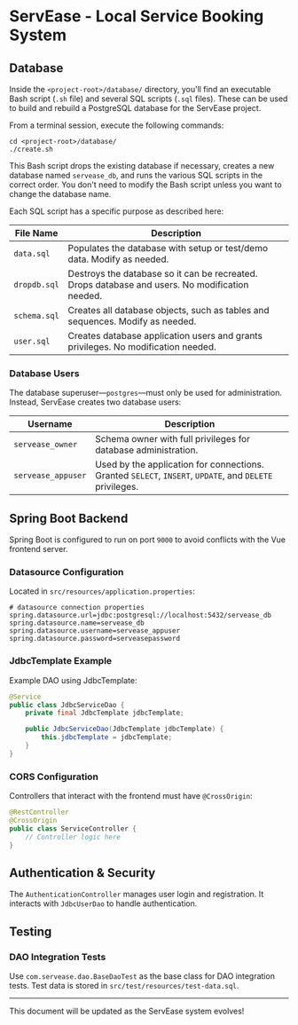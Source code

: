 # ServEase - Local Service Booking System

## Database

Inside the `<project-root>/database/` directory, you'll find an executable Bash script (`.sh` file) and several SQL scripts (`.sql` files). These can be used to build and rebuild a PostgreSQL database for the ServEase project.

From a terminal session, execute the following commands:

```
cd <project-root>/database/
./create.sh
```

This Bash script drops the existing database if necessary, creates a new database named `servease_db`, and runs the various SQL scripts in the correct order. You don't need to modify the Bash script unless you want to change the database name.

Each SQL script has a specific purpose as described here:

| File Name   | Description |
|------------|-------------|
| `data.sql` | Populates the database with setup or test/demo data. Modify as needed. |
| `dropdb.sql` | Destroys the database so it can be recreated. Drops database and users. No modification needed. |
| `schema.sql` | Creates all database objects, such as tables and sequences. Modify as needed. |
| `user.sql` | Creates database application users and grants privileges. No modification needed. |

### Database Users

The database superuser—`postgres`—must only be used for administration. Instead, ServEase creates two database users:

| Username         | Description |
|-----------------|-------------|
| `servease_owner` | Schema owner with full privileges for database administration. |
| `servease_appuser` | Used by the application for connections. Granted `SELECT`, `INSERT`, `UPDATE`, and `DELETE` privileges. |

## Spring Boot Backend
Spring Boot is configured to run on port `9000` to avoid conflicts with the Vue frontend server.

### Datasource Configuration
Located in `src/resources/application.properties`:
```properties
# datasource connection properties
spring.datasource.url=jdbc:postgresql://localhost:5432/servease_db
spring.datasource.name=servease_db
spring.datasource.username=servease_appuser
spring.datasource.password=serveasepassword
```

### JdbcTemplate Example
Example DAO using JdbcTemplate:
```java
@Service
public class JdbcServiceDao {
    private final JdbcTemplate jdbcTemplate;

    public JdbcServiceDao(JdbcTemplate jdbcTemplate) {
        this.jdbcTemplate = jdbcTemplate;
    }
}
```

### CORS Configuration
Controllers that interact with the frontend must have `@CrossOrigin`:
```java
@RestController
@CrossOrigin
public class ServiceController {
    // Controller logic here
}
```

## Authentication & Security
The `AuthenticationController` manages user login and registration.
It interacts with `JdbcUserDao` to handle authentication.

## Testing
### DAO Integration Tests
Use `com.servease.dao.BaseDaoTest` as the base class for DAO integration tests. Test data is stored in `src/test/resources/test-data.sql`.

---
This document will be updated as the ServEase system evolves!

